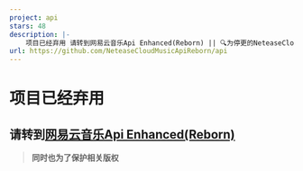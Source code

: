```yaml
---
project: api
stars: 48
description: |-
    项目已经弃用 请转到网易云音乐Api Enhanced(Reborn) || 🔍为停更的NeteaseCloudMusicAPI（网易云音乐API）提供持续活跃的维护, 并且新增一些有趣的功能！
url: https://github.com/NeteaseCloudMusicApiReborn/api
---
```


# 项目已经弃用
## 请转到[网易云音乐Api Enhanced(Reborn)](https://github.com/neteasecloudmusicapienhanced/api-enhanced)
> **同时也为了保护相关版权**

